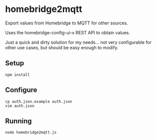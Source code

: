 # homebridge2mqtt

Export values from Homebridge to MQTT for other sources.  

Uses the homebridge-config-ui-x REST API to obtain values.

Just a quick and dirty solution for my needs... not very configurable for other use cases, but should be easy enough to modify.


## Setup

```
npm install
```

## Configure

```
cp auth.json.example auth.json
vim auth.json
```

## Running

```
node homebridge2mqtt.js
```